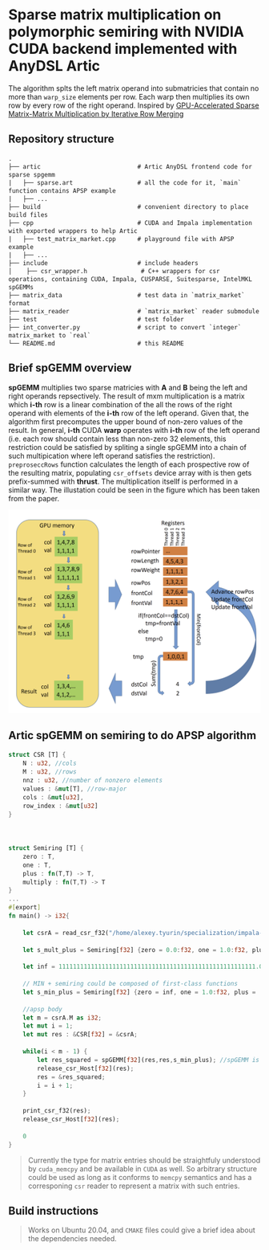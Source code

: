 # Sparse matrix multiplication on polymorphic semiring with NVIDIA CUDA backend implemented with AnyDSL Artic

 The algorithm splts the left matrix operand into submatricies that contain no more than `warp_size` elements per row. Each warp then multiplies its own row by every row of the right operand. Inspired by [GPU-Accelerated Sparse Matrix-Matrix Multiplication by Iterative Row Merging
](https://www.researchgate.net/publication/271384388_GPU-Accelerated_Sparse_Matrix-Matrix_Multiplication_by_Iterative_Row_Merging)

## Repository structure

    .
    ├── artic                           # Artic AnyDSL frontend code for sparse spgemm
    |   ├── sparse.art                  # all the code for it, `main` function contains APSP example
    |   ├── ...               
    ├── build                           # convenient directory to place build files
    ├── cpp                             # CUDA and Impala implementation with exported wrappers to help Artic
    |   ├── test_matrix_market.cpp      # playground file with APSP example
    |   ├── ...   
    ├── include                         # include headers
    │    ├── csr_wrapper.h               # C++ wrappers for csr operations, containing CUDA, Impala, CUSPARSE, Suitesparse, IntelMKL spGEMMs
    ├── matrix_data                     # test data in `matrix_market` format
    ├── matrix_reader                   # `matrix_market` reader submodule
    ├── test                            # test folder
    ├── int_converter.py                # script to convert `integer` matrix_market to `real`
    └── README.md                       # this README

## Brief spGEMM overview

**spGEMM** multiplies two sparse matricies with **A** and **B** being the left and right operands repsectively. The result of mxm multiplication is a matrix which **i-th** row is a linear combination of the all the rows of the right operand with elements of the **i-th** row of the left operand. Given that, the algorithm first precomputes the upper bound of non-zero values of the result. In general, **i-th** CUDA **warp** operates with **i-th** row of the left operand (i.e. each row should contain less than non-zero 32 elements, this restriction could be satisfied by spliting a single spGEMM into a chain of such multipication where left operand satisfies the restriction). `preproseccRows` function calculates the length of each prospective row of the resulting matrix, populating `csr_offsets` device array with is then gets prefix-summed with **thrust**. The multiplication itsellf is performed in a similar way. The illustation could be seen in the figure which has been taken from the paper.

![Image of Yaktocat](Algorithm.png)

## Artic spGEMM on semiring to do APSP algorithm

```Rust
struct CSR [T] {
    N : u32, //cols
    M : u32, //rows
    nnz : u32, //number of nonzero elements
    values : &mut[T], //row-major
    cols : &mut[u32],
    row_index : &mut[u32]
}



struct Semiring [T] {
    zero : T,
    one : T,
    plus : fn(T,T) -> T,
    multiply : fn(T,T) -> T
}
...
#[export]
fn main() -> i32{

    let csrA = read_csr_f32("/home/alexey.tyurin/specialization/impala-worksheet/sparse/matrix_data/apsp/input");
    
    let s_mult_plus = Semiring[f32] {zero = 0.0:f32, one = 1.0:f32, plus = |x,y| x + y, multiply = |x,y| x * y };
    
    let inf = 1111111111111111111111111111111111111111111111111111111.0:f32; // this overflows to infinity;
    
    // MIN + semiring could be composed of first-class functions
    let s_min_plus = Semiring[f32] {zero = inf, one = 1.0:f32, plus = |x, y| if x <= y {x} else {y}, multiply = |x,y| x + y};

    //apsp body
    let m = csrA.M as i32;
    let mut i = 1;
    let mut res : &CSR[f32] = &csrA; 

    while(i < m - 1) {
        let res_squared = spGEMM[f32](res,res,s_min_plus); //spGEMM is computed on the GPU
        release_csr_Host[f32](res);
        res = &res_squared;
        i = i + 1;
    }

    print_csr_f32(res);
    release_csr_Host[f32](res);

    0
}

```
> Currently the type for matrix entries should be straightfuly understood by `cuda_memcpy` and be available in `CUDA` as well. So arbitrary structure could be used as long as it conforms to `memcpy` semantics and has a corresponing `csr` reader to represent a matrix with such entries.

## Build instructions

> Works on Ubuntu 20.04, and `CMAKE` files could give a brief idea about the dependencies needed.